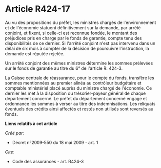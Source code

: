 # Article R424-17

Au vu des propositions du préfet, les ministres chargés de l'environnement et de l'économie statuent définitivement sur la
demande, par arrêté conjoint, et fixent, si celle-ci est reconnue fondée, le montant des préjudices pris en charge par le
fonds de garantie, compte tenu des disponibilités de ce dernier. Si l'arrêté conjoint n'est pas intervenu dans un délai de
six mois à compter de la décision de poursuivre l'instruction, la demande est réputée rejetée. 

Un arrêté conjoint des mêmes ministres détermine les sommes prélevées sur le fonds de garantie au titre du 6° de l'article R.
424-3. 

La Caisse centrale de réassurance, pour le compte du fonds, transfère les sommes mentionnées au premier alinéa au contrôleur
budgétaire et comptable ministériel placé auprès du ministre chargé de l'économie. Ce dernier les met à la disposition du
trésorier-payeur général de chaque département concerné. Le préfet du département concerné engage et ordonnance les sommes à
verser au titre des indemnisations. Les reliquats éventuels des crédits ainsi affectés et restés non utilisés sont reversés
au fonds.

**Liens relatifs à cet article**

_Créé par_:

  - Décret n°2009-550 du 18 mai 2009 - art. 1

_Cite_:

  - Code des assurances - art. R424-3
